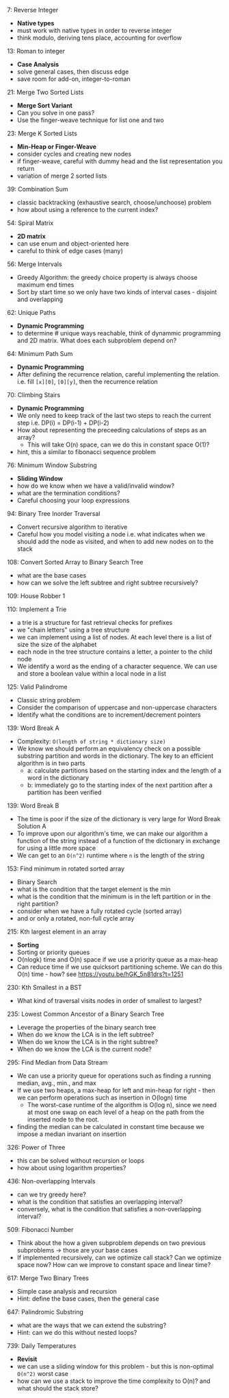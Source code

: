7: Reverse Integer

- **Native types**
- must work with native types in order to reverse integer
- think modulo, deriving tens place, accounting for overflow

13: Roman to integer

- **Case Analysis**
- solve general cases, then discuss edge
- save room for add-on, integer-to-roman

21: Merge Two Sorted Lists

- **Merge Sort Variant**
- Can you solve in one pass?
- Use the finger-weave technique for list one and two

23: Merge K Sorted Lists

- **Min-Heap or Finger-Weave**
- consider cycles and creating new nodes
- if finger-weave, careful with dummy head and the list representation you return
- variation of merge 2 sorted lists

39: Combination Sum

- classic backtracking (exhaustive search, choose/unchoose) problem
- how about using a reference to the current index?

54: Spiral Matrix

- **2D matrix**
- can use enum and object-oriented here
- careful to think of edge cases (many)

56: Merge Intervals

- Greedy Algorithm: the greedy choice property is always choose maximum end times
- Sort by start time so we only have two kinds of interval cases - disjoint and overlapping

62: Unique Paths

- **Dynamic Programming**
- to determine # unique ways reachable, think of dynammic programming and 2D matrix. What does each subproblem depend on?

64: Minimum Path Sum

- **Dynamic Programming**
- After defining the recurrence relation, careful implementing the relation. i.e. fill `[x][0]`, `[0][y]`, then the recurrence relation

70: Climbing Stairs

- **Dynamic Programming**
- We only need to keep track of the last two steps to reach the current step i.e. DP(i) = DP(i-1) + DP(i-2)
- How about representing the preceeding calculations of steps as an array?
  - This will take O(n) space, can we do this in constant space O(1)?
- hint, this a similar to fibonacci sequence problem

76: Minimum Window Substring

- **Sliding Window**
- how do we know when we have a valid/invalid window?
- what are the termination conditions?
- Careful choosing your loop expressions

94: Binary Tree Inorder Traversal

- Convert recursive algorithm to iterative
- Careful how you model visiting a node i.e. what indicates when we should add the node as visited, and when to add new nodes on to the stack

108: Convert Sorted Array to Binary Search Tree

- what are the base cases
- how can we solve the left subtree and right subtree recursively?

109: House Robber 1

110: Implement a Trie

- a trie is a structure for fast retrieval checks for prefixes
- we "chain letters" using a tree structure
- we can implement using a list of nodes. At each level there is a list of size the size of the alphabet
- each node in the tree structure contains a letter, a pointer to the child node
- We identify a word as the ending of a character sequence. We can use and store a boolean value within a local node in a list

125: Valid Palindrome

- Classic string problem
- Consider the comparison of uppercase and non-uppercase characters
- Identify what the conditions are to increment/decrement pointers

139: Word Break A

- Complexity: `O(length of string * dictionary size)`
- We know we should perform an equivalency check on a possible substring partition and words in the dictionary. The key to an efficient algorithm is in two parts
  - a: calculate partitions based on the starting index and the length of a word in the dictionary
  - b: immediately go to the starting index of the next partition after a partition has been verified

139: Word Break B

- The time is poor if the size of the dictionary is very large for Word Break Solution A
- To improve upon our algorithm's time, we can make our algorithm a function of the string instead of a function of the dictionary in exchange for using a little more space
- We can get to an `O(n^2)` runtime where `n` is the length of the string

153: Find minimum in rotated sorted array

- Binary Search
- what is the condition that the target element is the min
- what is the condition that the minimum is in the left partition or in the right partition?
- consider when we have a fully rotated cycle (sorted array)
- and or only a rotated, non-full cycle array

215: Kth largest element in an array

- **Sorting**
- Sorting or priority queues
- O(nlogk) time and O(n) space if we use a priority queue as a max-heap
- Can reduce time if we use quicksort partitioning scheme. We can do this O(n) time - how? see https://youtu.be/hGK_5n81drs?t=1251

230: Kth Smallest in a BST

- What kind of traversal visits nodes in order of smallest to largest?

235: Lowest Common Ancestor of a Binary Search Tree

- Leverage the properties of the binary search tree
- When do we know the LCA is in the left subtree?
- When do we know the LCA is in the right subtree?
- When do we know the LCA is the current node?

295: Find Median from Data Stream

- We can use a priority queue for operations such as finding a running median, avg., min., and max
- If we use two heaps, a max-heap for left and min-heap for right - then we can perform operations such as insertion in O(logn) time
  - The worst-case runtime of the algorithm is O(log n), since we need at most one swap on each level of a heap on the path from the inserted node to the root.
- finding the median can be calculated in constant time because we impose a median invariant on insertion

326: Power of Three

- this can be solved without recursion or loops
- how about using logarithm properties?

436: Non-overlapping Intervals

- can we try greedy here?
- what is the condition that satisfies an overlapping interval?
- conversely, what is the condition that satisfies a non-overlapping interval?

509: Fibonacci Number

- Think about the how a given subproblem depends on two previous subproblems -> those are your base cases
- If implemented recursively, can we optimize call stack? Can we optimize space now? How can we improve to constant space and linear time?

617: Merge Two Binary Trees

- Simple case analysis and recursion
- Hint: define the base cases, then the general case

647: Palindromic Substring

- what are the ways that we can extend the substring?
- Hint: can we do this without nested loops?

739: Daily Temperatures

- **Revisit**
- we can use a sliding window for this problem - but this is non-optimal `O(n^2)` worst case
- how can we use a stack to improve the time complexity to O(n)? and what should the stack store?
